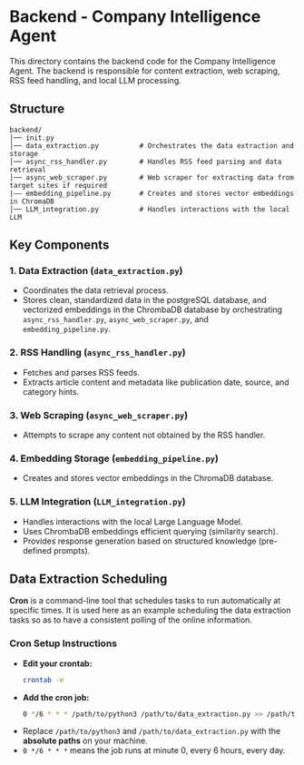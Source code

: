 # Backend - Company Intelligence Agent

This directory contains the backend code for the Company Intelligence Agent. The backend is responsible for content extraction, web scraping, RSS feed handling, and local LLM processing.

## Structure

```
backend/
│── init.py
│── data_extraction.py          # Orchestrates the data extraction and storage
│── async_rss_handler.py        # Handles RSS feed parsing and data retrieval
│── async_web_scraper.py        # Web scraper for extracting data from target sites if required
|—— embedding_pipeline.py       # Creates and stores vector embeddings in ChromaDB
│── LLM_integration.py          # Handles interactions with the local LLM
```

## Key Components

### 1. **Data Extraction (`data_extraction.py`)**

- Coordinates the data retrieval process.
- Stores clean, standardized data in the postgreSQL database, and vectorized embeddings in the ChrombaDB database by orchestrating `async_rss_handler.py`, `async_web_scraper.py`, and `embedding_pipeline.py`.

### 2. **RSS Handling (`async_rss_handler.py`)**

- Fetches and parses RSS feeds.
- Extracts article content and metadata like publication date, source, and category hints.

### 3. **Web Scraping (`async_web_scraper.py`)**

- Attempts to scrape any content not obtained by the RSS handler.

### 4. **Embedding Storage (`embedding_pipeline.py`)**

- Creates and stores vector embeddings in the ChromaDB database.

### 5. **LLM Integration (`LLM_integration.py`)**

- Handles interactions with the local Large Language Model.
- Uses ChrombaDB embeddings efficient querying (similarity search).
- Provides response generation based on structured knowledge (pre-defined prompts).

## Data Extraction Scheduling

**Cron** is a command-line tool that schedules tasks to run automatically at specific times. It is used here as an example scheduling the data extraction tasks so as to have a consistent polling of the online information.

### Cron Setup Instructions

- **Edit your crontab:**
  ```sh
  crontab -e
  ```
- **Add the cron job:**
  ```sh
  0 */6 * * * /path/to/python3 /path/to/data_extraction.py >> /path/to/logfile.log 2>&1
  ```
- Replace `/path/to/python3` and `/path/to/data_extraction.py` with the **absolute paths** on your machine.
- `0 */6 * * *` means the job runs at minute 0, every 6 hours, every day.